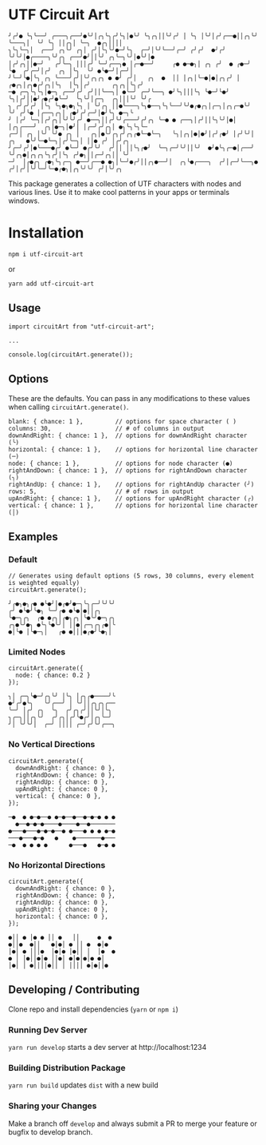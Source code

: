 # UTF Circuit Art

```
╯╭╯● ╰╮╰──╯ ╭───╮╭──╯●╰╯│╭╮╰╮╭╯╰╮│●╰╯ ╰╮╭╮││╰╯╭╯ │ ╰╮ │╰╯│╭╯╭──●││╭╮╰╯ ╰───╮│  ╰╯ ╰╮ ││╭╮│ ╰─╮  ●╭╮││││ 
╮╰╮╰─╮│  ╭──╯ ╭╮╰╯ ╭╮│ ╭╯│╰╮╰╯●─╯╰╮  ╭─╯│╰╯╰──╯╭─╯ ╭╯╭╯  ●╯╭╯  ╰╯╰╯│●╭────╮╰╯╭╮ ╭──╯●╯││╰╯ ╭╮╰─╮╰╯│●╰╯│●
│╭╯╭╮││●─╯   ╭╯╰─╮ │││╭╯ ╰─╯╭──╮● │╭─●──╯     ╭● ●─●╮│ ╭╮ ╭╯  ● ╭●─╯ ╰●  ╭╯╭─╯│╭╯  ╭╮ │╰╮  ╰╯ ●╰●─╯│╭─╯│
╯╰─╯╰●│╰╮ ╭╮ ╰───╯╭╯│╰╯╭╮╭╮ ● ●╯ ╭╯│   ╭╮  ●  ││ │╭╮│╰─●│●│╭╮╭╯ │ ╭●╭╮│╭╮●╭╯╭╮│╰╮  │╰╮│╭╯      ╭╮╭╮│╰╮╭╯
─● ╭─╮╰╮╰╮│●─╮ ╭──╯╭╯ ╭╯││╰──╮│ ●╰─╯ ╭─╯╰──╮ ●╯╰╮│││╰╮ ╰●─╯╰●╯  ╰╮│╭╯││●╯╭●╭╯●╰─╯  ╰╮╰╯│╭─╮  ╭╮│││╰╯ ╰╯╭
╮ ╭╯╭╯╭╯ │╰╮ ╰╮●╮●╮╰╮ │ ╰╯╭╮ ││●╰───╮╰╮●──╮╰╮╰──╯╰╯●╭●╭╮│╭─╮│╭╮╭─●╰╯ ╰╯ ╭╯╰● │╭──╮╭╮│ ╭●╯╭╯╭─╯│●╯╰╮ ●─╮╰
╯ │╭╯ ╰─╮│╭╯╭╮│╰╯╰╯╭╯ ●──╮││╭╯╰╯╭───╯╭╯╭╮ ╰─● ● ╭──╮│╭╯││╰╮╰╯│●│ │╭╮╭───╯  ╭╮│●─╮│●╯│ │╭─╯╭╯╭╮│ ●╮╰╮╰╮╰─
╭─╯│ ╭╮ │╰╯ ╰╯● ╭╮ │   ╭╮│●╰╯╭╮╭╯╭╮╭●╰─●╰─╮   ╰╮│╭╮│●│●╯│╭╯╭●╯ │╭╯╰╯│ ╭╮   ●╰╯╰─●╰─╮│╭╯╰─╮│ ││● ╭╯ │╭╯╭╮
╯╭─╯╭╯│●╰───●╭╯ ●╰─╯ ●╭╯╰╯  ╭╯││ ││╰╮╭●╯  ╰─╮╭─╯╰╯││╰╯  ●╯●╰╮╭─●│╭──╯ ╰╯╭╮●│╭╮╭╮╰╮╭╯│╰╮ ╭╯●╮││╭─╯╭╮││ ╰╯
─╯  │╭●╭╮ ╭●╮╰╮╭─╮ ●──╯╭──● ●╮│╰─╯●╭╯││╭╮●──╯│  ╭╮╰●╭───╮  ╭╯│╭─╯╰──╮● ╭╯│╭╯│╰╯╰─╯╰─●╭●╮│╭╮╰╯╰╯ ╭╯│╰╯╭╮ 
```

This package generates a collection of UTF characters with nodes and various lines. Use it to make cool patterns in your apps or terminals windows.

# Installation

`npm i utf-circuit-art`

or

`yarn add utf-circuit-art`

## Usage

```
import circuitArt from "utf-circuit-art";

...

console.log(circuitArt.generate());
```

## Options

These are the defaults. You can pass in any modifications to these values when calling `circuitArt.generate()`.

```
blank: { chance: 1 },         // options for space character ( )
columns: 30,                  // # of columns in output
downAndRight: { chance: 1 },  // options for downAndRight character (╰)
horizontal: { chance: 1 },    // options for horizontal line character (─)
node: { chance: 1 },          // options for node character (●)
rightAndDown: { chance: 1 },  // options for rightAndDown character (╮)
rightAndUp: { chance: 1 },    // options for rightAndUp character (╯)
rows: 5,                      // # of rows in output
upAndRight: { chance: 1 },    // options for upAndRight character (╭)
vertical: { chance: 1 },      // options for horizontal line character (│)
```

## Examples

### Default

```
// Generates using default options (5 rows, 30 columns, every element is weighted equally)
circuitArt.generate();

╯╭●╮●╮╭● ●╰●╯│●╭●╯●─╮╰╮╭─╯╰╯╰╯
╭╯ ●╰●╯╰●╮ ╰─╯╭● ●╰●│●││╭╮    
╰●─╮╭╮  ╭● ●╭╮│╭●╮╭╮│╰●╰╯●─╮╭╮
╭╮●╰╯●╮ ●╰╮╰●╰╯│ ││●│╭─╮╭╮╭●│╰
●│╰● │╰●─╮│   ╭● ●│││●╭●╯╰●╮│
```

### Limited Nodes

```
circuitArt.generate({
  node: { chance: 0.2 }
});

╮│ ╭─╮╰●─╯╭╮╰╯ │╰╮ │╭╮╭●────╯╰
●╯╭╯●╰╮   ╰╯╭──╯ │ ╰╯││╭╮╭╮╭──
╰─╯ │╭╯ ╭╮  ╰╮  ╭╯╭╮╭╯││╰╯│╰╮
╮╭─╮││╭╮╰╯  ╭╯╭╮│╭╯╰●╭╯│╭╮╰─╯
╯│ ╰╯╰╯│  ╭─╯ ││││ ╭─╯╭╯╰╯╭──╮
```

### No Vertical Directions

```
circuitArt.generate({
  downAndRight: { chance: 0 },
  rightAndDown: { chance: 0 },
  rightAndUp: { chance: 0 },
  upAndRight: { chance: 0 },
  vertical: { chance: 0 },
});

─●  ● ●─●──● ●─●──●──●─●─● ● ●
  ●──●─●─●────●────●──●───────
●───●───●─●─●──● ●───● ● ● ●─●
───●───●─●   ●    ●───────●───
─●  ● ● ● ●      ●───●   ●─● ●
```

### No Horizontal Directions

```
circuitArt.generate({
  downAndRight: { chance: 0 },
  rightAndDown: { chance: 0 },
  rightAndUp: { chance: 0 },
  upAndRight: { chance: 0 },
  horizontal: { chance: 0 },
});

●││ ● │● ● ││ ●   ││     ●  ●
●││●  ●││   ●│●│ ● ││ ●  ●│●  
│●│ ● │││●  │●│● │●││ │  │●  ●
● │ │●││●│● ││●│ ●│●│●│● ●│   
│●│ │ ●││││●││ │ ││││ ●│●││●  
```

## Developing / Contributing

Clone repo and install dependencies (`yarn` or `npm i`)

### Running Dev Server

`yarn run develop` starts a dev server at http://localhost:1234

### Building Distribution Package

`yarn run build` updates `dist` with a new build

### Sharing your Changes

Make a branch off `develop` and always submit a PR to merge your feature or bugfix to develop branch.

